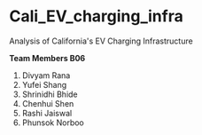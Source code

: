 # Cali_EV_charging_infra
Analysis of California's EV Charging Infrastructure

**Team Members B06**
1. Divyam Rana
2. Yufei Shang
3. Shrinidhi Bhide
4. Chenhui Shen
5. Rashi Jaiswal
6. Phunsok Norboo

